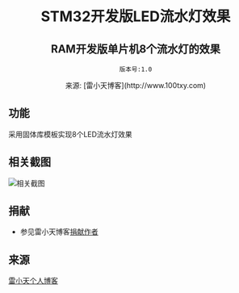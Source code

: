 
<h1 align="center" style="margin-bottom: 20px;">STM32开发版LED流水灯效果</h1>
<h2 align="center">RAM开发版单片机8个流水灯的效果</h2>
<p align="center"><code>版本号:1.0</code></p>
<p align="center">来源: [雷小天博客](http://www.100txy.com)</p>



## 功能


采用固体库模板实现8个LED流水灯效果

## 相关截图

![相关截图](show.gif)


## 捐献

* 参见雷小天博客[捐献作者](http://www.100txy.com)

## 来源
[雷小天个人博客](http://100txy.com)
